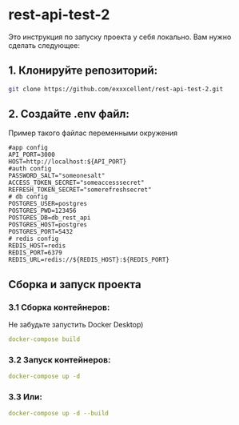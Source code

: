 # rest-api-test-2
Это инструкция по запуску проекта у себя локально. Вам нужно сделать следующее:
## 1. Клонируйте репозиторий:
```bash
git clone https://github.com/exxxcellent/rest-api-test-2.git
```
## 2. Создайте .env файл:
Пример такого файлас переменными окружения
```env
#app config
API_PORT=3000
HOST=http://localhost:${API_PORT}
#auth config
PASSWORD_SALT="someonesalt"
ACCESS_TOKEN_SECRET="someaccesssecret"
REFRESH_TOKEN_SECRET="somerefreshsecret"
# db config
POSTGRES_USER=postgres
POSTGRES_PWD=123456
POSTGRES_DB=db_rest_api
POSTGRES_HOST=postgres
POSTGRES_PORT=5432
# redis config
REDIS_HOST=redis
REDIS_PORT=6379
REDIS_URL=redis://${REDIS_HOST}:${REDIS_PORT}
```
## Сборка и запуск проекта
### 3.1 Cборка контейнеров:
Не забудьте запустить Docker Desktop)
```yml
docker-compose build
```
### 3.2 Запуск контейнеров:
```yml
docker-compose up -d
```
### 3.3 Или:
```yml
docker-compose up -d --build
```
